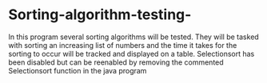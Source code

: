 # Sorting-algorithm-testing-
In this program several sorting algorithms will be tested. They will be tasked with sorting an increasing list of numbers and the time it takes for the sorting to occur will be tracked and displayed on a table.
Selectionsort has been disabled but can be reenabled by removing the commented Selectionsort function in the java program 
